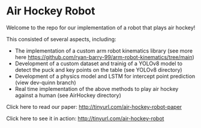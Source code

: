 # Air Hockey Robot
Welcome to the repo for our implementation of a robot that plays air hockey!

This consisted of several aspects, including:
 - The implementation of a custom arm robot kinematics library (see more here https://github.com/ryan-barry-99/arm-robot-kinematics/tree/main)
 - Development of a custom dataset and trainig of a YOLOv8 model to detect the puck and key points on the table (see YOLOv8 directory)
 - Development of a physics model and LSTM for intercept point prediction (view dev-quinn branch)
 - Real time implementation of the above methods to play air hockey against a human (see AirHockey directory)

Click here to read our paper: http://tinyurl.com/air-hockey-robot-paper

Click here to see it in action: http://tinyurl.com/air-hockey-robot
